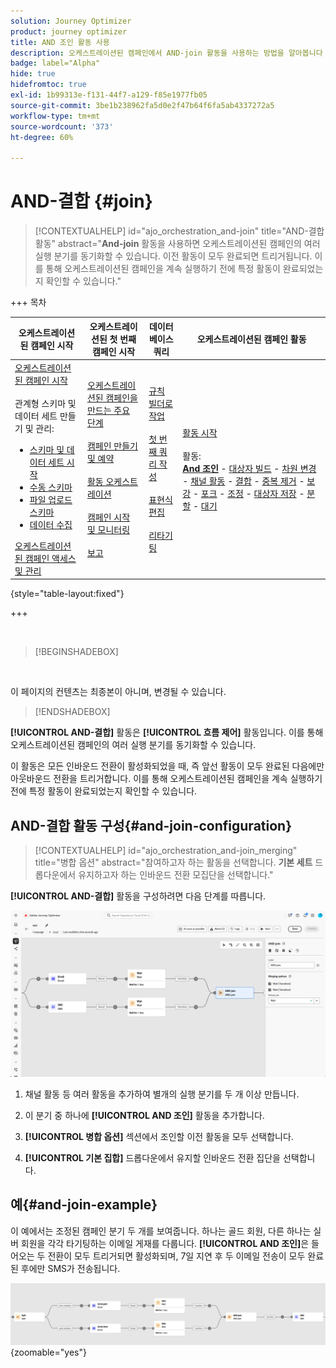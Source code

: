 ```yaml
---
solution: Journey Optimizer
product: journey optimizer
title: AND 조인 활동 사용
description: 오케스트레이션된 캠페인에서 AND-join 활동을 사용하는 방법을 알아봅니다
badge: label="Alpha"
hide: true
hidefromtoc: true
exl-id: 1b99313e-f131-44f7-a129-f85e1977fb05
source-git-commit: 3be1b238962fa5d0e2f47b64f6fa5ab4337272a5
workflow-type: tm+mt
source-wordcount: '373'
ht-degree: 60%

---
```


# AND-결합 {#join}

>[!CONTEXTUALHELP]
>id="ajo_orchestration_and-join"
>title="AND-결합 활동"
>abstract="**And-join** 활동을 사용하면 오케스트레이션된 캠페인의 여러 실행 분기를 동기화할 수 있습니다. 이전 활동이 모두 완료되면 트리거됩니다. 이를 통해 오케스트레이션된 캠페인을 계속 실행하기 전에 특정 활동이 완료되었는지 확인할 수 있습니다."


+++ 목차

| 오케스트레이션된 캠페인 시작 | 오케스트레이션된 첫 번째 캠페인 시작 | 데이터베이스 쿼리 | 오케스트레이션된 캠페인 활동 |
|---|---|---|---|
| [오케스트레이션된 캠페인 시작](../gs-orchestrated-campaigns.md)<br/><br/>관계형 스키마 및 데이터 세트 만들기 및 관리:</br> <ul><li>[스키마 및 데이터 세트 시작](../gs-schemas.md)</li><li>[수동 스키마](../manual-schema.md)</li><li>[파일 업로드 스키마](../file-upload-schema.md)</li><li>[데이터 수집](../ingest-data.md)</li></ul>[오케스트레이션된 캠페인 액세스 및 관리](../access-manage-orchestrated-campaigns.md) | [오케스트레이션된 캠페인을 만드는 주요 단계](../gs-campaign-creation.md)<br/><br/>[캠페인 만들기 및 예약](../create-orchestrated-campaign.md)<br/><br/>[활동 오케스트레이션](../orchestrate-activities.md)<br/><br/>[캠페인 시작 및 모니터링](../start-monitor-campaigns.md)<br/><br/>[보고](../reporting-campaigns.md) | [규칙 빌더로 작업](../orchestrated-rule-builder.md)<br/><br/>[첫 번째 쿼리 작성](../build-query.md)<br/><br/>[표현식 편집](../edit-expressions.md)<br/><br/>[리타기팅](../retarget.md) | [활동 시작](about-activities.md)<br/><br/>활동:<br/><b>[And 조인](and-join.md)</b> - [대상자 빌드](build-audience.md) - [차원 변경](change-dimension.md) - [채널 활동](channels.md) - [결합](combine.md) - [중복 제거](deduplication.md) - [보강](enrichment.md) - [포크](fork.md) - [조정](reconciliation.md) - [대상자 저장](save-audience.md) - [분할](split.md) - [대기](wait.md) |

{style="table-layout:fixed"}

+++

<br/>

>[!BEGINSHADEBOX]

</br>

이 페이지의 컨텐츠는 최종본이 아니며, 변경될 수 있습니다.

>[!ENDSHADEBOX]

**[!UICONTROL AND-결합]** 활동은 **[!UICONTROL 흐름 제어]** 활동입니다. 이를 통해 오케스트레이션된 캠페인의 여러 실행 분기를 동기화할 수 있습니다.

이 활동은 모든 인바운드 전환이 활성화되었을 때, 즉 앞선 활동이 모두 완료된 다음에만 아웃바운드 전환을 트리거합니다. 이를 통해 오케스트레이션된 캠페인을 계속 실행하기 전에 특정 활동이 완료되었는지 확인할 수 있습니다.

## AND-결합 활동 구성{#and-join-configuration}

>[!CONTEXTUALHELP]
>id="ajo_orchestration_and-join_merging"
>title="병합 옵션"
>abstract="참여하고자 하는 활동을 선택합니다. **기본 세트** 드롭다운에서 유지하고자 하는 인바운드 전환 모집단을 선택합니다."

**[!UICONTROL AND-결합]** 활동을 구성하려면 다음 단계를 따릅니다.

![](../assets/workflow-andjoin.png)

1. 채널 활동 등 여러 활동을 추가하여 별개의 실행 분기를 두 개 이상 만듭니다.

1. 이 분기 중 하나에 **[!UICONTROL AND 조인]** 활동을 추가합니다.

1. **[!UICONTROL 병합 옵션]** 섹션에서 조인할 이전 활동을 모두 선택합니다.

1. **[!UICONTROL 기본 집합]** 드롭다운에서 유지할 인바운드 전환 집단을 선택합니다.

## 예{#and-join-example}

이 예에서는 조정된 캠페인 분기 두 개를 보여줍니다. 하나는 골드 회원, 다른 하나는 실버 회원을 각각 타기팅하는 이메일 게재를 다룹니다. **[!UICONTROL AND 조인]**&#x200B;은 들어오는 두 전환이 모두 트리거되면 활성화되며, 7일 지연 후 두 이메일 전송이 모두 완료된 후에만 SMS가 전송됩니다.

![](../assets/workflow-andjoin-example.png){zoomable="yes"}
